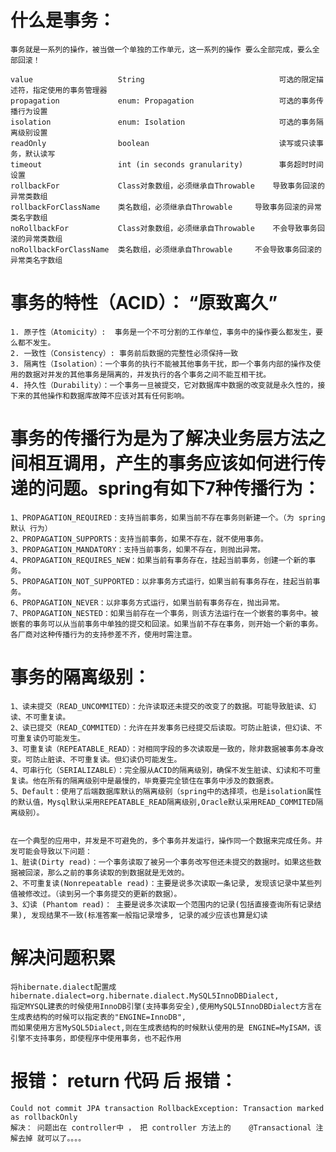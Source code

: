 # 什么是事务：
    事务就是一系列的操作，被当做一个单独的工作单元，这一系列的操作 要么全部完成，要么全部回滚！
    
    value	                String	                            可选的限定描述符，指定使用的事务管理器
    propagation	            enum: Propagation	                可选的事务传播行为设置
    isolation	            enum: Isolation	                    可选的事务隔离级别设置
    readOnly	            boolean	                            读写或只读事务，默认读写
    timeout	                int (in seconds granularity)	    事务超时时间设置
    rollbackFor	            Class对象数组，必须继承自Throwable	导致事务回滚的异常类数组
    rollbackForClassName	类名数组，必须继承自Throwable	    导致事务回滚的异常类名字数组
    noRollbackFor       	Class对象数组，必须继承自Throwable	不会导致事务回滚的异常类数组
    noRollbackForClassName	类名数组，必须继承自Throwable	    不会导致事务回滚的异常类名字数组
    
 # 事务的特性（ACID）： “原致离久”
    1. 原子性（Atomicity）:  事务是一个不可分割的工作单位，事务中的操作要么都发生，要么都不发生。
    2. 一致性（Consistency）: 事务前后数据的完整性必须保持一致
    3. 隔离性（Isolation）：一个事务的执行不能被其他事务干扰，即一个事务内部的操作及使用的数据对并发的其他事务是隔离的，并发执行的各个事务之间不能互相干扰。
    4. 持久性（Durability）：一个事务一旦被提交，它对数据库中数据的改变就是永久性的，接下来的其他操作和数据库故障不应该对其有任何影响。
    
# 事务的传播行为是为了解决业务层方法之间相互调用，产生的事务应该如何进行传递的问题。spring有如下7种传播行为：
    1、PROPAGATION_REQUIRED：支持当前事务，如果当前不存在事务则新建一个。（为 spring 默认 行为）
    2、PROPAGATION_SUPPORTS：支持当前事务，如果不存在，就不使用事务。
    3、PROPAGATION_MANDATORY：支持当前事务，如果不存在，则抛出异常。
    4、PROPAGATION_REQUIRES_NEW：如果当前有事务存在，挂起当前事务，创建一个新的事务。
    5、PROPAGATION_NOT_SUPPORTED：以非事务方式运行，如果当前有事务存在，挂起当前事务。
    6、PROPAGATION_NEVER：以非事务方式运行，如果当前有事务存在，抛出异常。
    7、PROPAGATION_NESTED：如果当前存在一个事务，则该方法运行在一个嵌套的事务中。被嵌套的事务可以从当前事务中单独的提交和回滚。如果当前不存在事务，则开始一个新的事务。各厂商对这种传播行为的支持参差不齐，使用时需注意。 
    
# 事务的隔离级别：
    1、读未提交（READ_UNCOMMITED）：允许读取还未提交的改变了的数据。可能导致脏读、幻读、不可重复读。
    2、读已提交（READ_COMMITED）：允许在并发事务已经提交后读取。可防止脏读，但幻读、不可重复读仍可能发生。
    3、可重复读（REPEATABLE_READ）：对相同字段的多次读取是一致的，除非数据被事务本身改变。可防止脏读、不可重复读。但幻读仍可能发生。
    4、可串行化（SERIALIZABLE）：完全服从ACID的隔离级别，确保不发生脏读、幻读和不可重复读。他在所有的隔离级别中是最慢的，毕竟要完全锁住在事务中涉及的数据表。
    5、Default：使用了后端数据库默认的隔离级别（spring中的选择项，也是isolation属性的默认值，Mysql默认采用REPEATABLE_READ隔离级别,Oracle默认采用READ_COMMITED隔离级别）。


    在一个典型的应用中，并发是不可避免的，多个事务并发运行，操作同一个数据来完成任务。并发可能会导致以下问题：
    1、脏读(Dirty read)：一个事务读取了被另一个事务改写但还未提交的数据时。如果这些数据被回滚，那么之前的事务读取的到数据就是无效的。
    2、不可重复读(Nonrepeatable read)：主要是说多次读取一条记录, 发现该记录中某些列值被修改过。（读到另一个事务提交的更新的数据）。
    3、幻读 (Phantom read)： 主要是说多次读取一个范围内的记录(包括直接查询所有记录结果), 发现结果不一致(标准答案一般指记录增多, 记录的减少应该也算是幻读
    

    
# 解决问题积累
    将hibernate.dialect配置成hibernate.dialect=org.hibernate.dialect.MySQL5InnoDBDialect,
    指定MYSQL建表的时候使用InnoDB引擎(支持事务安全),使用MySQL5InnoDBDialect方言在生成表结构的时候可以指定表的"ENGINE=InnoDB",
    而如果使用方言MySQL5Dialect,则在生成表结构的时候默认使用的是 ENGINE=MyISAM，该引擎不支持事务，即使程序中使用事务，也不起作用


    
# 报错：  return  代码  后 报错：
    Could not commit JPA transaction RollbackException: Transaction marked as rollbackOnly
    解决： 问题出在 controller中 ， 把 controller 方法上的    @Transactional 注解去掉 就可以了。。。。